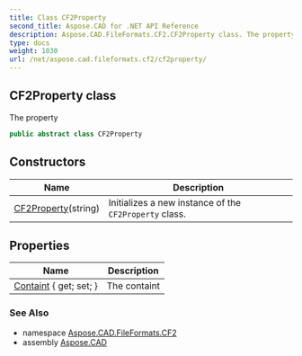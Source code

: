 ```yaml
---
title: Class CF2Property
second_title: Aspose.CAD for .NET API Reference
description: Aspose.CAD.FileFormats.CF2.CF2Property class. The property
type: docs
weight: 1030
url: /net/aspose.cad.fileformats.cf2/cf2property/
---
```

## CF2Property class

The property

```csharp
public abstract class CF2Property
```

## Constructors

| Name | Description |
| --- | --- |
| [CF2Property](cf2property/)(string) | Initializes a new instance of the `CF2Property` class. |

## Properties

| Name | Description |
| --- | --- |
| [Containt](../../aspose.cad.fileformats.cf2/cf2property/containt/) { get; set; } | The containt |

### See Also

* namespace [Aspose.CAD.FileFormats.CF2](../../aspose.cad.fileformats.cf2/)
* assembly [Aspose.CAD](../../)


